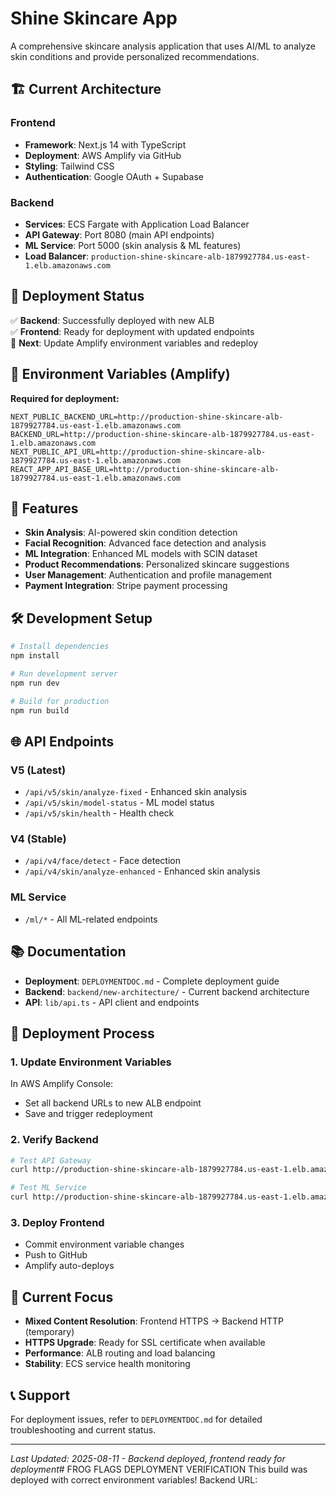 # Shine Skincare App

A comprehensive skincare analysis application that uses AI/ML to analyze skin conditions and provide personalized recommendations.

## 🏗️ **Current Architecture**

### **Frontend**
- **Framework**: Next.js 14 with TypeScript
- **Deployment**: AWS Amplify via GitHub
- **Styling**: Tailwind CSS
- **Authentication**: Google OAuth + Supabase

### **Backend**
- **Services**: ECS Fargate with Application Load Balancer
- **API Gateway**: Port 8080 (main API endpoints)
- **ML Service**: Port 5000 (skin analysis & ML features)
- **Load Balancer**: `production-shine-skincare-alb-1879927784.us-east-1.elb.amazonaws.com`

## 🚀 **Deployment Status**

✅ **Backend**: Successfully deployed with new ALB  
✅ **Frontend**: Ready for deployment with updated endpoints  
🔄 **Next**: Update Amplify environment variables and redeploy

## 🔧 **Environment Variables (Amplify)**

**Required for deployment:**
```
NEXT_PUBLIC_BACKEND_URL=http://production-shine-skincare-alb-1879927784.us-east-1.elb.amazonaws.com
BACKEND_URL=http://production-shine-skincare-alb-1879927784.us-east-1.elb.amazonaws.com
NEXT_PUBLIC_API_URL=http://production-shine-skincare-alb-1879927784.us-east-1.elb.amazonaws.com
REACT_APP_API_BASE_URL=http://production-shine-skincare-alb-1879927784.us-east-1.elb.amazonaws.com
```

## 📱 **Features**

- **Skin Analysis**: AI-powered skin condition detection
- **Facial Recognition**: Advanced face detection and analysis
- **ML Integration**: Enhanced ML models with SCIN dataset
- **Product Recommendations**: Personalized skincare suggestions
- **User Management**: Authentication and profile management
- **Payment Integration**: Stripe payment processing

## 🛠️ **Development Setup**

```bash
# Install dependencies
npm install

# Run development server
npm run dev

# Build for production
npm run build
```

## 🌐 **API Endpoints**

### **V5 (Latest)**
- `/api/v5/skin/analyze-fixed` - Enhanced skin analysis
- `/api/v5/skin/model-status` - ML model status
- `/api/v5/skin/health` - Health check

### **V4 (Stable)**
- `/api/v4/face/detect` - Face detection
- `/api/v4/skin/analyze-enhanced` - Enhanced skin analysis

### **ML Service**
- `/ml/*` - All ML-related endpoints

## 📚 **Documentation**

- **Deployment**: `DEPLOYMENTDOC.md` - Complete deployment guide
- **Backend**: `backend/new-architecture/` - Current backend architecture
- **API**: `lib/api.ts` - API client and endpoints

## 🔄 **Deployment Process**

### **1. Update Environment Variables**
In AWS Amplify Console:
- Set all backend URLs to new ALB endpoint
- Save and trigger redeployment

### **2. Verify Backend**
```bash
# Test API Gateway
curl http://production-shine-skincare-alb-1879927784.us-east-1.elb.amazonaws.com/health

# Test ML Service
curl http://production-shine-skincare-alb-1879927784.us-east-1.elb.amazonaws.com/ml/health
```

### **3. Deploy Frontend**
- Commit environment variable changes
- Push to GitHub
- Amplify auto-deploys

## 🎯 **Current Focus**

- **Mixed Content Resolution**: Frontend HTTPS → Backend HTTP (temporary)
- **HTTPS Upgrade**: Ready for SSL certificate when available
- **Performance**: ALB routing and load balancing
- **Stability**: ECS service health monitoring

## 📞 **Support**

For deployment issues, refer to `DEPLOYMENTDOC.md` for detailed troubleshooting and current status.

---

*Last Updated: 2025-08-11 - Backend deployed, frontend ready for deployment*#     F R O G   F L A G S   D E P L O Y M E N T   V E R I F I C A T I O N  
 T h i s   b u i l d   w a s   d e p l o y e d   w i t h   c o r r e c t   e n v i r o n m e n t   v a r i a b l e s !  
 B a c k e n d   U R L :    
 